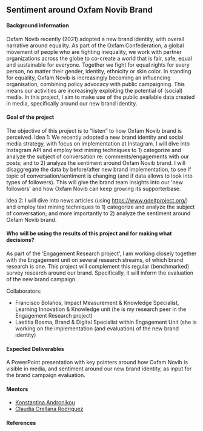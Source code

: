 ## Sentiment around Oxfam Novib Brand

#### Background information
Oxfam Novib recently (2021) adopted a new brand identity, with overall narrative around equality. As part of the Oxfam Confederation, a global movement of people who are fighting inequality, we work with partner organizations across the globe to co-create a world that is fair, safe, equal and sustainable for everyone. Together we fight for equal rights for every person, no matter their gender, identity, ethnicity or skin color. 
In standing for equality, Oxfam Novib is increasingly becoming an influencing organisation, combining policy advocacy with public campaigning. This means our activities are increasingly exploiting the potential of (social) media. In this project, I aim to make use of the public available data created in media, specifically around our new brand identity.

#### Goal of the project
The objective of this project is to “listen” to how Oxfam Novib brand is perceived. 
Idea 1: We recently adopted a new brand identity and social media strategy, with focus on implementation at Instagram. I will dive into Instagram API and employ text mining techniques to 1) categorize and analyze the subject of conversation re: comments/engagements with our posts; and to 2) analyze the sentiment around Oxfam Novib brand. I will disaggregate the data by before/after new brand implementation, to see if topic of conversation/sentiment is changing (and if data allows to look into types of followers). This will give the brand team insights into our 'new followers' and how Oxfam Novib can keep growing its supporterbase.

Idea 2: I will dive into news articles (using https://www.gdeltproject.org/) and employ text mining techniques to 1) categorize and analyze the subject of conversation; and more importantly to 2) analyze the sentiment around Oxfam Novib brand. 

#### Who will be using the results of this project and for making what decisions?
As part of the ‘Engagement Research project’, I am working closely together with the Engagement unit on several research streams, of which brand research is one. This project will complement this regular (benchmarked) survey research around our brand. Specifically, it will inform the evaluation of the new brand campaign.

Collaborators:
-	Francisco Bolaños, Impact Measurement & Knowledge Specialist, Learning Innovation & Knowledge unit (he is my research peer in the Engagement Research project)
-	Laetitia Bosma, Brand & Digital Specialist within Engagement Unit (she is working on the implementation (and evaluation) of the new brand identity)

#### Expected Deliverables
A PowerPoint presentation with key pointers around how Oxfam Novib is visible in media, and sentiment around our new brand identity, as input for the brand campaign evaluation.

#### Mentors 
- [Konstantina Andronikou](https://www.linkedin.com/in/konstantina-andronikou-8a0640227/)
- [Claudia Orellana Rodriguez](https://www.linkedin.com/in/claudia-orellana-rodriguez/)

#### References
